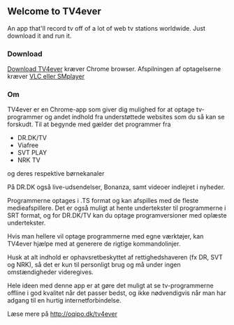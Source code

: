 ## Welcome to TV4ever

An app that'll record tv off of a lot of web tv stations worldwide. Just download it and run it.

### Download
[Download TV4ever](http://tv4ever.dk) kræver Chrome browser. Afspilningen af optagelserne kræver [VLC eller SMplayer](http://oqipo.dk/faa-vlc-til-at-afspille-undertekster-korrekt-altid)

### Om
TV4ever er en Chrome-app som giver dig mulighed for at optage tv-programmer og andet indhold fra understøttede websites som du så kan se forskudt. Til at begynde med gælder det programmer fra

- DR.DK/TV
- Viafree
- SVT PLAY
- NRK TV

og deres respektive børnekanaler

På DR.DK også live-udsendelser, Bonanza, samt videoer indlejret i nyheder.

Programmerne optages i .TS format og kan afspilles med de fleste medieafspillere. Det er også muligt at hente undertekster til programmerne i SRT format, og for DR.DK/TV kan du optage programversioner med oplæste undertekster.

Hvis man hellere vil optage programmerne med egne værktøjer, kan TV4ever hjælpe med at generere de rigtige kommandolinjer.

Husk at alt indhold er ophavsretbeskyttet af rettighedshaveren (fx DR, SVT og NRK), så det er kun til personligt brug og må under ingen omstændigheder videregives.

Hele ideen med denne app er at gøre det muligt at se tv-programmerne offline i god kvalitet når det passer bedst, og ikke nødvendigvis når man har adgang til en hurtig internetforbindelse.

Læse mere på http://oqipo.dk/tv4ever
